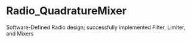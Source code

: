 # Radio_QuadratureMixer
Software-Defined Radio design; successfully implemented Filter, Limiter, and Mixers
